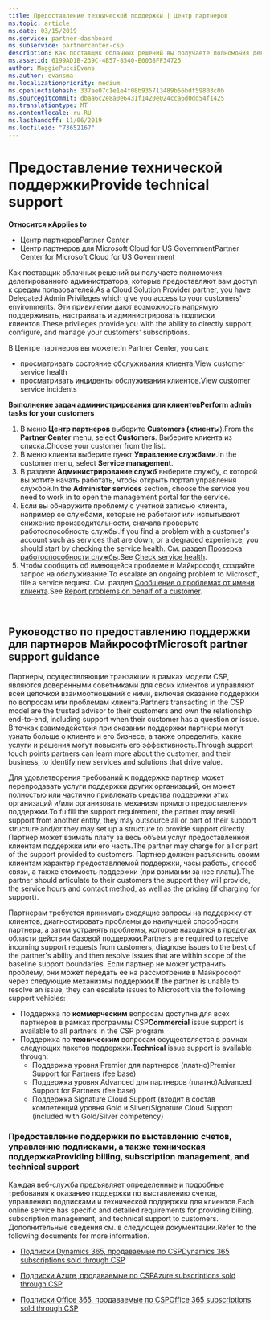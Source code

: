 ```yaml
---
title: Предоставление технической поддержки | Центр партнеров
ms.topic: article
ms.date: 03/15/2019
ms.service: partner-dashboard
ms.subservice: partnercenter-csp
description: Как поставщик облачных решений вы получаете полномочия делегированного администратора, которые предоставляют вам доступ к средам пользователей.
ms.assetid: 6199AD1B-239C-4B57-8540-E0038FF34725
author: MaggiePucciEvans
ms.author: evansma
ms.localizationpriority: medium
ms.openlocfilehash: 337ae07c1e1e4f08b935713489b56bdf59803c0b
ms.sourcegitcommit: dbaa6c2e8a0e6431f1420e024cca6d0dd54f1425
ms.translationtype: MT
ms.contentlocale: ru-RU
ms.lasthandoff: 11/06/2019
ms.locfileid: "73652167"
---
```

# <a name="provide-technical-support"></a><span data-ttu-id="4e1f7-103">Предоставление технической поддержки</span><span class="sxs-lookup"><span data-stu-id="4e1f7-103">Provide technical support</span></span>

<span data-ttu-id="4e1f7-104">**Относится к**</span><span class="sxs-lookup"><span data-stu-id="4e1f7-104">**Applies to**</span></span>

-  <span data-ttu-id="4e1f7-105">Центр партнеров</span><span class="sxs-lookup"><span data-stu-id="4e1f7-105">Partner Center</span></span>
-  <span data-ttu-id="4e1f7-106">Центр партнеров для Microsoft Cloud for US Government</span><span class="sxs-lookup"><span data-stu-id="4e1f7-106">Partner Center for Microsoft Cloud for US Government</span></span>


<span data-ttu-id="4e1f7-107">Как поставщик облачных решений вы получаете полномочия делегированного администратора, которые предоставляют вам доступ к средам пользователей.</span><span class="sxs-lookup"><span data-stu-id="4e1f7-107">As a Cloud Solution Provider partner, you have Delegated Admin Privileges which give you access to your customers' environments.</span></span> <span data-ttu-id="4e1f7-108">Эти привилегии дают возможность напрямую поддерживать, настраивать и администрировать подписки клиентов.</span><span class="sxs-lookup"><span data-stu-id="4e1f7-108">These privileges provide you with the ability to directly support, configure, and manage your customers' subscriptions.</span></span>

<span data-ttu-id="4e1f7-109">В Центре партнеров вы можете:</span><span class="sxs-lookup"><span data-stu-id="4e1f7-109">In Partner Center, you can:</span></span>

-   <span data-ttu-id="4e1f7-110">просматривать состояние обслуживания клиента;</span><span class="sxs-lookup"><span data-stu-id="4e1f7-110">View customer service health</span></span>
-   <span data-ttu-id="4e1f7-111">просматривать инциденты обслуживания клиентов.</span><span class="sxs-lookup"><span data-stu-id="4e1f7-111">View customer service incidents</span></span>

<span data-ttu-id="4e1f7-112">**Выполнение задач администрирования для клиентов**</span><span class="sxs-lookup"><span data-stu-id="4e1f7-112">**Perform admin tasks for your customers**</span></span>

1.  <span data-ttu-id="4e1f7-113">В меню **Центр партнеров** выберите **Customers (клиенты**).</span><span class="sxs-lookup"><span data-stu-id="4e1f7-113">From the **Partner Center** menu, select **Customers**.</span></span> <span data-ttu-id="4e1f7-114">Выберите клиента из списка.</span><span class="sxs-lookup"><span data-stu-id="4e1f7-114">Choose your customer from the list.</span></span>
2.  <span data-ttu-id="4e1f7-115">В меню клиента выберите пункт **Управление службами**.</span><span class="sxs-lookup"><span data-stu-id="4e1f7-115">In the customer menu, select **Service management**.</span></span>
3.  <span data-ttu-id="4e1f7-116">В разделе **Администрирование служб** выберите службу, с которой вы хотите начать работать, чтобы открыть портал управления службой.</span><span class="sxs-lookup"><span data-stu-id="4e1f7-116">In the **Administer services** section, choose the service you need to work in to open the management portal for the service.</span></span>
4.  <span data-ttu-id="4e1f7-117">Если вы обнаружите проблему с учетной записью клиента, например со службами, которые не работают или испытывают снижение производительности, сначала проверьте работоспособность службы.</span><span class="sxs-lookup"><span data-stu-id="4e1f7-117">If you find a problem with a customer's account such as services that are down, or a degraded experience, you should start by checking the service health.</span></span> <span data-ttu-id="4e1f7-118">См. раздел [Проверка работоспособности службы](check-service-health.md).</span><span class="sxs-lookup"><span data-stu-id="4e1f7-118">See [Check service health](check-service-health.md).</span></span>
5.  <span data-ttu-id="4e1f7-119">Чтобы сообщить об имеющейся проблеме в Майкрософт, создайте запрос на обслуживание.</span><span class="sxs-lookup"><span data-stu-id="4e1f7-119">To escalate an ongoing problem to Microsoft, file a service request.</span></span> <span data-ttu-id="4e1f7-120">См. раздел [Сообщение о проблемах от имени клиента](report-problems-on-behalf-of-a-customer.md).</span><span class="sxs-lookup"><span data-stu-id="4e1f7-120">See [Report problems on behalf of a customer](report-problems-on-behalf-of-a-customer.md).</span></span>

 
## <a name="microsoft-partner-support-guidance"></a><span data-ttu-id="4e1f7-121">Руководство по предоставлению поддержки для партнеров Майкрософт</span><span class="sxs-lookup"><span data-stu-id="4e1f7-121">Microsoft partner support guidance</span></span>

<span data-ttu-id="4e1f7-122">Партнеры, осуществляющие транзакции в рамках модели CSP, являются доверенными советниками для своих клиентов и управляют всей цепочкой взаимоотношений с ними, включая оказание поддержки по вопросам или проблемам клиента.</span><span class="sxs-lookup"><span data-stu-id="4e1f7-122">Partners transacting in the CSP model are the trusted advisor to their customers and own the relationship end-to-end, including support when their customer has a question or issue.</span></span> <span data-ttu-id="4e1f7-123">В точках взаимодействия при оказании поддержки партнеры могут узнать больше о клиенте и его бизнесе, а также определить, какие услуги и решения могут повысить его эффективность.</span><span class="sxs-lookup"><span data-stu-id="4e1f7-123">Through support touch points partners can learn more about the customer, and their business, to identify new services and solutions that drive value.</span></span>

<span data-ttu-id="4e1f7-124">Для удовлетворения требований к поддержке партнер может перепродавать услуги поддержки других организаций, он может полностью или частично привлекать средства поддержки этих организаций и/или организовать механизм прямого предоставления поддержки.</span><span class="sxs-lookup"><span data-stu-id="4e1f7-124">To fulfill the support requirement, the partner may resell support from another entity, they may outsource all or part of their support structure and/or they may set up a structure to provide support directly.</span></span>  <span data-ttu-id="4e1f7-125">Партнер может взимать плату за весь объем услуг предоставленной клиентам поддержки или его часть.</span><span class="sxs-lookup"><span data-stu-id="4e1f7-125">The partner may charge for all or part of the support provided to customers.</span></span> <span data-ttu-id="4e1f7-126">Партнер должен разъяснить своим клиентам характер предоставляемой поддержки, часы работы, способ связи, а также стоимость поддержки (при взимании за нее платы).</span><span class="sxs-lookup"><span data-stu-id="4e1f7-126">The partner should articulate to their customers the support they will provide, the service hours and contact method, as well as the pricing (if charging for support).</span></span> 

<span data-ttu-id="4e1f7-127">Партнерам требуется принимать входящие запросы на поддержку от клиентов, диагностировать проблемы до наилучшей способности партнера, а затем устранять проблемы, которые находятся в пределах области действия базовой поддержки.</span><span class="sxs-lookup"><span data-stu-id="4e1f7-127">Partners are required to receive incoming support requests from customers, diagnose issues to the best of the partner's ability and then resolve issues that are within scope of the baseline support boundaries.</span></span> <span data-ttu-id="4e1f7-128">Если партнер не может устранить проблему, они может передать ее на рассмотрение в Майкрософт через следующие механизмы поддержки.</span><span class="sxs-lookup"><span data-stu-id="4e1f7-128">If the partner is unable to resolve an issue, they can escalate issues to Microsoft via the following support vehicles:</span></span>

- <span data-ttu-id="4e1f7-129">Поддержка по **коммерческим** вопросам доступна для всех партнеров в рамках программы CSP</span><span class="sxs-lookup"><span data-stu-id="4e1f7-129">**Commercial** issue support is available to all partners in the CSP program</span></span>
-   <span data-ttu-id="4e1f7-130">Поддержка по **техническим** вопросам осуществляется в рамках следующих пакетов поддержки.</span><span class="sxs-lookup"><span data-stu-id="4e1f7-130">**Technical** issue support is available through:</span></span>
    -   <span data-ttu-id="4e1f7-131">Поддержка уровня Premier для партнеров (платно)</span><span class="sxs-lookup"><span data-stu-id="4e1f7-131">Premier Support for Partners (fee base)</span></span>
    -   <span data-ttu-id="4e1f7-132">Поддержка уровня Advanced для партнеров (платно)</span><span class="sxs-lookup"><span data-stu-id="4e1f7-132">Advanced Support for Partners (fee base)</span></span>
    -   <span data-ttu-id="4e1f7-133">Поддержка Signature Cloud Support (входит в состав компетенций уровня Gold и Silver)</span><span class="sxs-lookup"><span data-stu-id="4e1f7-133">Signature Cloud Support (included with Gold/Silver competency)</span></span>

### <a name="providing-billing-subscription-management-and-technical-support"></a><span data-ttu-id="4e1f7-134">Предоставление поддержки по выставлению счетов, управлению подписками, а также техническая поддержка</span><span class="sxs-lookup"><span data-stu-id="4e1f7-134">Providing billing, subscription management, and technical support</span></span> 

<span data-ttu-id="4e1f7-135">Каждая веб-служба предъявляет определенные и подробные требования к оказанию поддержки по выставлению счетов, управлению подписками и технической поддержки для клиентов.</span><span class="sxs-lookup"><span data-stu-id="4e1f7-135">Each online service has specific and detailed requirements for providing billing, subscription management, and technical support to customers.</span></span> <span data-ttu-id="4e1f7-136">Дополнительные сведения см. в следующей документации.</span><span class="sxs-lookup"><span data-stu-id="4e1f7-136">Refer to the following documents for more information.</span></span>

-   [<span data-ttu-id="4e1f7-137">Подписки Dynamics 365, продаваемые по CSP</span><span class="sxs-lookup"><span data-stu-id="4e1f7-137">Dynamics 365 subscriptions sold through CSP</span></span>](https://www.microsoftpartnercommunity.com/t5/CSP/Microsoft-Partner-Support-Guidance/m-p/5262#M30)

-   [<span data-ttu-id="4e1f7-138">Подписки Azure, продаваемые по CSP</span><span class="sxs-lookup"><span data-stu-id="4e1f7-138">Azure subscriptions sold through CSP</span></span>](https://www.microsoftpartnercommunity.com/t5/CSP/Microsoft-Partner-Support-Guidance/m-p/5263#M31)

-   [<span data-ttu-id="4e1f7-139">Подписки Office 365, продаваемые по CSP</span><span class="sxs-lookup"><span data-stu-id="4e1f7-139">Office 365 subscriptions sold through CSP</span></span>](https://www.microsoftpartnercommunity.com/t5/CSP/Microsoft-Partner-Support-Guidance/m-p/5264#M32)
 



